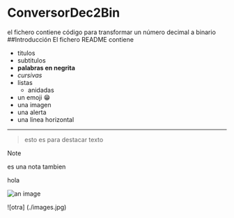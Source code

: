 # ConversorDec2Bin
el fichero contiene código para transformar un número decimal a binario
##Introducción
El fichero README contiene 
- titulos
- subtitulos
- **palabras en negrita**
- _cursivas_
- listas 
  - anidadas
- un emoji :grin:
- una imagen
- una alerta
- una linea horizontal

------------
 > esto
 > es para destacar texto
 
>[!NOTE]
>es una nota
tambien
>
hola

![an image](https://myoctocat.com/assets/images/base-octocat.svg)

![otra] (./images.jpg)
